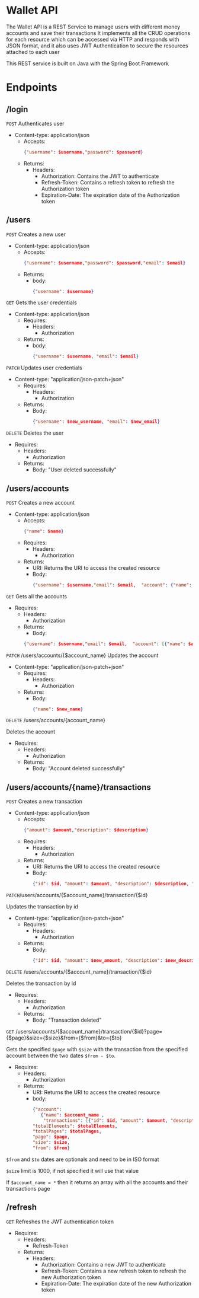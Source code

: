 # Wallet API

The Wallet API is a REST Service to manage users with different money accounts and save their transactions It implements
all the CRUD operations for each resource which can be accessed via HTTP and responds with JSON format, and it also uses
JWT Authentication to secure the resources attached to each user

This REST service is built on Java with the Spring Boot Framework

# Endpoints

## /login

``POST`` Authenticates user

- Content-type: application/json
    - Accepts:
      ```json
      {"username": $username,"password": $password}
    - Returns:
        - Headers:
            - Authorization: Contains the JWT to authenticate
            - Refresh-Token: Contains a refresh token to refresh the Authorization token
            - Expiration-Date: The expiration date of the Authorization token

## /users

``POST`` Creates a new user

- Content-type: application/json
    - Accepts:
      ```json
      {"username": $username,"password": $password,"email": $email}
    - Returns:
        - body:
          ```json
          {"username": $username}

``GET`` Gets the user credentials

- Content-type: application/json
    - Requires:
        - Headers:
            - Authorization
    - Returns:
        - body:
          ```json
          {"username": $username, "email": $email}

``PATCH`` Updates user credentials

- Content-type: "application/json-patch+json"
    - Requires:
        - Headers:
            - Authorization
    - Returns:
        - Body:
          ```json
          {"username": $new_username, "email": $new_email}

``DELETE`` Deletes the user

- Requires:
    - Headers:
        - Authorization
    - Returns:
        - Body: "User deleted successfully"

## /users/accounts

``POST`` Creates a new account

- Content-type: application/json
    - Accepts:
      ```json
      {"name": $name}
    - Requires:
        - Headers:
            - Authorization
    - Returns:
        - URI: Returns the URI to access the created resource
        - Body:
          ```json
          {"username": $username,"email": $email,  "account": {"name": $name}}

``GET`` Gets all the accounts

- Requires:
    - Headers:
        - Authorization
    - Returns:
        - Body:
        ```json
        {"username": $username,"email": $email,  "account": [{"name": $account_name1},{"name": $account_name2}]}

``PATCH`` /users/accounts/{$account_name} Updates the account

- Content-type: "application/json-patch+json"
    - Requires:
        - Headers:
            - Authorization
    - Returns:
        - Body:
          ```json
          {"name": $new_name}

``DELETE`` /users/accounts/{account_name}

Deletes the account

- Requires:
    - Headers:
        - Authorization
    - Returns:
        - Body: "Account deleted successfully"

## /users/accounts/{name}/transactions

``POST`` Creates a new transaction

- Content-type: application/json
    - Accepts:
      ```json
      {"amount": $amount,"description": $description}

    - Requires:
        - Headers:
            - Authorization
    - Returns:
        - URI: Returns the URI to access the created resource
        - Body:
          ```json
          {"id": $id, "amount": $amount, "description": $description, "date": $current_ISO_date}

``PATCH``/users/accounts/{$account_name}/transaction/{$id}

Updates the transaction by id

- Content-type: "application/json-patch+json"
    - Requires:
        - Headers:
            - Authorization
    - Returns:
        - Body:
          ```json
          {"id": $id, "amount": $new_amount, "description": $new_description, "date": $new_ISO_date}

``DELETE`` /users/accounts/{$account_name}/transaction/{$id}

Deletes the transaction by id

- Requires:
    - Headers:
        - Authorization
    - Returns:
        - Body: "Transaction deleted"

``GET`` /users/accounts/{$account_name}/transaction/{$id}?page={$page}&size={$size}&from={$from}&to={$to}

Gets the specified ``$page`` with  ``$size`` with the transaction from the specified account between the two
dates ``$from - $to``.

- Requires:
    - Headers:
        - Authorization
    - Returns:
        - URI: Returns the URI to access the created resource
        - body:
          ```json
          {"account":
             {"name": $account_name ,
              "transactions": [{"id": $id, "amount": $amount, "description": $description, "date": ISO_date}]},
          "totalElements": $totalElements,
          "totalPages": $totalPages,
          "page": $page,
          "size": $size,
          "from": $from}

``$from`` and ``$to`` dates are optionals and need to be in ISO format

``$size`` limit is 1000, if not specified it will use that value

If ``$account_name = *`` then it returns an array with all the accounts and their transactions page

## /refresh

``GET`` Refreshes the JWT authentication token

- Requires:
    - Headers:
        - Refresh-Token
    - Returns:
        - Headers:
            - Authorization: Contains a new JWT to authenticate
            - Refresh-Token: Contains a new refresh token to refresh the new Authorization token
            - Expiration-Date: The expiration date of the new Authorization token
        



